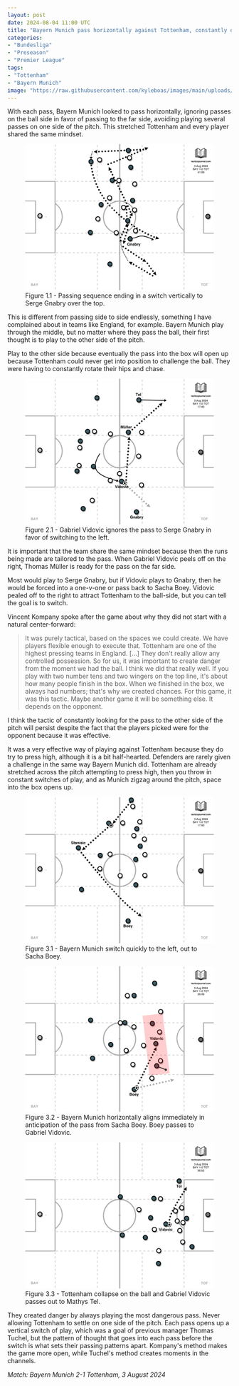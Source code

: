 ```yaml
---
layout: post
date: 2024-08-04 11:00 UTC
title: "Bayern Munich pass horizontally against Tottenham, constantly opening play"
categories:
- "Bundesliga"
- "Preseason"
- "Premier League"
tags:
- "Tottenham"
- "Bayern Munich"
image: "https://raw.githubusercontent.com/kyleboas/images/main/uploads/2024/08/03/Image-03Aug2024_14:17:06.png"
---
```


With each pass, Bayern Munich looked to pass horizontally, ignoring passes on the ball side in favor of passing to the far side, avoiding playing several passes on one side of the pitch. This stretched Tottenham and every player shared the same mindset.

<!---more--->


<figure>
    <img src="https://raw.githubusercontent.com/kyleboas/images/main/uploads/2024/08/03/Image-03Aug2024_13:33:35.png">
    <figcaption>Figure 1.1 - Passing sequence ending in a switch vertically to Serge Gnabry over the top.</figcaption>
</figure>

This is different from passing side to side endlessly, something I have complained about in teams like England, for example. Bayern Munich play through the middle, but no matter where they pass the ball, their first thought is to play to the other side of the pitch. 

Play to the other side because eventually the pass into the box will open up because Tottenham could never get into position to challenge the ball. They were having to constantly rotate their hips and chase. 

<figure>
    <img src="https://raw.githubusercontent.com/kyleboas/images/main/uploads/2024/08/03/Image-03Aug2024_13:33:37.png">
    <figcaption>Figure 2.1 - Gabriel Vidovic ignores the pass to Serge Gnabry in favor of switching to the left.</figcaption>
</figure>

It is important that the team share the same mindset because then the runs being made are tailored to the pass. When Gabriel Vidovic peels off on the right, Thomas Müller is ready for the pass on the far side. 

Most would play to Serge Gnabry, but if Vidovic plays to Gnabry, then he would be forced into a one-v-one or pass back to Sacha Boey. Vidovic pealed off to the right to attract Tottenham to the ball-side, but you can tell the goal is to switch. 

Vincent Kompany spoke after the game about why they did not start with a natural center-forward: 

> It was purely tactical, based on the spaces we could create. We have players flexible enough to execute that. Tottenham are one of the highest pressing teams in England. [...] They don't really allow any controlled possession. So for us, it was important to create danger from the moment we had the ball. I think we did that really well. If you play with two number tens and two wingers on the top line, it's about how many people finish in the box. When we finished in the box, we always had numbers; that's why we created chances. For this game, it was this tactic. Maybe another game it will be something else. It depends on the opponent.

I think the tactic of constantly looking for the pass to the other side of the pitch will persist despite the fact that the players picked were for the opponent because it was effective.

It was a very effective way of playing against Tottenham because they do try to press high, although it is a bit half-hearted. Defenders are rarely given a challenge in the same way Bayern Munich did. Tottenham are already stretched across the pitch attempting to press high, then you throw in constant switches of play, and as Munich zigzag around the pitch, space into the box opens up. 

<figure>
    <img src="https://raw.githubusercontent.com/kyleboas/images/main/uploads/2024/08/03/Image-03Aug2024_13:33:39.png">
    <figcaption>Figure 3.1 - Bayern Munich switch quickly to the left, out to Sacha Boey.</figcaption>
</figure>
<figure>
    <img src="https://raw.githubusercontent.com/kyleboas/images/main/uploads/2024/08/03/Image-03Aug2024_13:33:40.png">
    <figcaption>Figure 3.2 - Bayern Munich horizontally aligns immediately in anticipation of the pass from Sacha Boey. Boey passes to Gabriel Vidovic. </figcaption>
</figure>
<figure>
    <img src="https://raw.githubusercontent.com/kyleboas/images/main/uploads/2024/08/03/Image-03Aug2024_13:33:42.png">
    <figcaption>Figure 3.3 - Tottenham collapse on the ball and Gabriel Vidovic passes out to Mathys Tel.</figcaption>
</figure>

They created danger by always playing the most dangerous pass. Never allowing Tottenham to settle on one side of the pitch. Each pass opens up a vertical switch of play, which was a goal of previous manager Thomas Tuchel, but the pattern of thought that goes into each pass before the switch is what sets their passing patterns apart. Kompany's method makes the game more open, while Tuchel's method creates moments in the channels.

*Match: Bayern Munich 2-1 Tottenham, 3 August 2024*